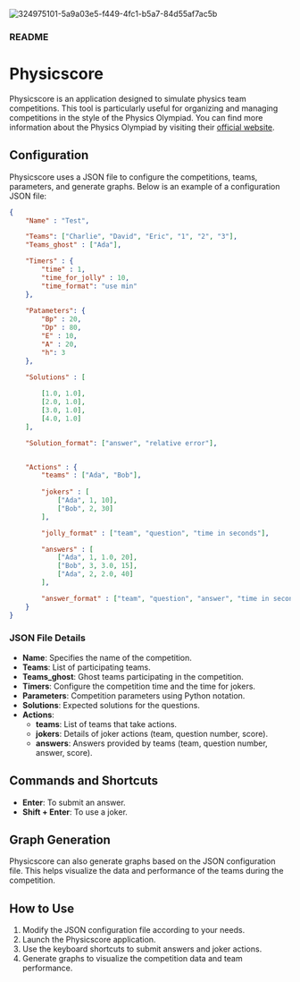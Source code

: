 ![324975101-5a9a03e5-f449-4fc1-b5a7-84d55af7ac5b](https://github.com/user-attachments/assets/e32c0c67-e8c9-4b9a-b0bd-f895b399e7a9)

### README

# Physicscore

Physicscore is an application designed to simulate physics team competitions. This tool is particularly useful for organizing and managing competitions in the style of the Physics Olympiad. You can find more information about the Physics Olympiad by visiting their [official website](https://olimpiadifisica.org/).

## Configuration

Physicscore uses a JSON file to configure the competitions, teams, parameters, and generate graphs. Below is an example of a configuration JSON file:

```json
{
	"Name" : "Test",

	"Teams": ["Charlie", "David", "Eric", "1", "2", "3"],
	"Teams_ghost" : ["Ada"],

	"Timers" : {
		"time" : 1,
		"time_for_jolly" : 10,
		"time_format": "use min"
	},
	
	"Patameters": {
		"Bp" : 20,
		"Dp" : 80,
		"E" : 10,
		"A" : 20,
		"h": 3
	},

	"Solutions" : [
	
		[1.0, 1.0],
		[2.0, 1.0],
		[3.0, 1.0],
		[4.0, 1.0]
	],

	"Solution_format": ["answer", "relative error"],


	"Actions" : {
		"teams" : ["Ada", "Bob"],
		
		"jokers" : [
			["Ada", 1, 10],
			["Bob", 2, 30]
		],

		"jolly_format" : ["team", "question", "time in seconds"],

		"answers" : [
			["Ada", 1, 1.0, 20],
			["Bob", 3, 3.0, 15],
			["Ada", 2, 2.0, 40]
		],

		"answer_format" : ["team", "question", "answer", "time in seconds"]
	}
}
```

### JSON File Details

- **Name**: Specifies the name of the competition.
- **Teams**: List of participating teams.
- **Teams_ghost**: Ghost teams participating in the competition.
- **Timers**: Configure the competition time and the time for jokers.
- **Parameters**: Competition parameters using Python notation.
- **Solutions**: Expected solutions for the questions.
- **Actions**:
  - **teams**: List of teams that take actions.
  - **jokers**: Details of joker actions (team, question number, score).
  - **answers**: Answers provided by teams (team, question number, answer, score).

## Commands and Shortcuts

- **Enter**: To submit an answer.
- **Shift + Enter**: To use a joker.

## Graph Generation

Physicscore can also generate graphs based on the JSON configuration file. This helps visualize the data and performance of the teams during the competition.

## How to Use

1. Modify the JSON configuration file according to your needs.
2. Launch the Physicscore application.
3. Use the keyboard shortcuts to submit answers and joker actions.
4. Generate graphs to visualize the competition data and team performance.
